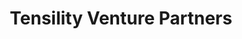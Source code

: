 ---
layout: firm_page
title: "Tensility Venture Partners"
id: "tensilityvc.com"
permalink: "/tensilityventurepartnerstensilityvc.com/"
website: "https://www.tensilityvc.com"
offices: "Chicago (United States)"
investment_stages: "Seed, Post-Seed"
portfolio_companies: "Tensility II, Quantum and high-performance computing resources for demanding AI workloads, AI and NLP-powered text summarization software, Clinical cognitive health diagnostic and care management for providers, Collaboration software to manage and engage Web3 communities and remote workers, AI-enabled voice ordering for Quick Serve Restaurant brands and their franchisees, Clinical, science-based, and personalized virtual nutrition care, An analytics and vector engine made for AI workloads, Virtual mental health care for teens and young adults with serious mental health conditions, AI-enabled supply chain visibility across your purchase orders, shipments, and inventory, Advice engagement and client experience platform connecting advisors with clients, AI-powered visibility of work across teams and departments of service-based companies, Transomic technology helping researchers and drug developers discover new drugs, Data loss prevention in collaborative SaaS apps and AI tools, Detects and fixes flaws, deficiencies, and vulnerabilities across the ML pipeline, Career tools and planning for people early in their career journey, AI video production platform enabling SaaS companies to scale video production, Tensility I, Makes software development an easy and accessible process at scale, Finds prospects and suggests relevant first touch messaging that resonates, Real-time supply chain visibility using a proprietary, AI-enabled data network, 3D printing and materials company advancing additive and composite manufacturing, 3D virtual store platform to transform the shopper experience, API platform and marketplace to unlock the digital gift card solutions"
portfolio_link: "https://www.tensilityvc.com/portfolio"
investment_markets: "AI, Security, Digital health, Vertical industry applications, Infrastructure"
founded_year: "2016"
description: "Tensility Venture Partners is a seed-stage venture capital firm focused on mission-based entrepreneurs leveraging artificial intelligence. They invest in early-stage enterprise AI applications where accuracy and proprietary data are critical, with a focus on solutions requiring accuracy and proprietary data."
linkedin: "https://www.linkedin.com/company/tensility-venture-partners"
twitter: "https://twitter.com/TensilityVC"
instagram: ""
team_page: ""
investor_type: "Venture Capital"
crunchbase: "https://www.crunchbase.com/organization/tensility-venture-partners"
pitchbook: "https://pitchbook.com/profiles/investor/170533-09"

# SEO Optimization
meta_title: "Tensility Venture Partners - VC Firm - projectstartups.com"
meta_description: "Tensility Venture Partners, Tensility Venture Partners is a seed-stage venture capital firm focused on mission-based entrepreneurs leveraging artificial intelligence. They invest..."
meta_keywords: "Tensility Venture Partners, AI, Security, Digital health, Vertical industry applications, Infrastructure, VC firm, venture capital, startup investor, projectstartups.com"
canonical_url: "https://vc.projectstartups.com/tensilityventurepartnerstensilityvc.com/"
---